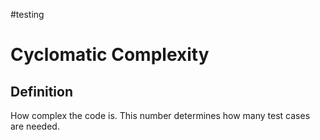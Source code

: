 #testing 

# Cyclomatic Complexity

## Definition

How complex the code is. This number determines how many test cases are needed.
